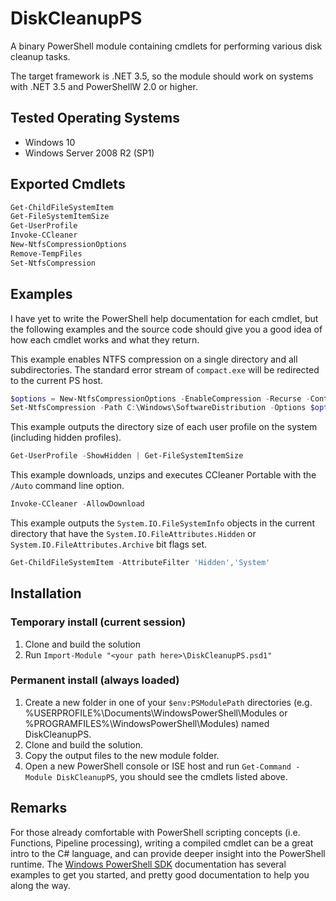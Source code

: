 # DiskCleanupPS
A binary PowerShell module containing cmdlets for performing various disk cleanup tasks.

The target framework is .NET 3.5, so the module should work on systems with .NET 3.5 and PowerShellW 2.0 or higher.

## Tested Operating Systems
* Windows 10
* Windows Server 2008 R2 (SP1)

## Exported Cmdlets

```PowerShell
Get-ChildFileSystemItem
Get-FileSystemItemSize
Get-UserProfile
Invoke-CCleaner
New-NtfsCompressionOptions
Remove-TempFiles
Set-NtfsCompression
```

## Examples
I have yet to write the PowerShell help documentation for each cmdlet, but the following examples and the source code should give you a good idea of how each cmdlet works and what they return.


This example enables NTFS compression on a single directory and all subdirectories. The standard error stream of `compact.exe` will be redirected to the current PS host.
```PowerShell
$options = New-NtfsCompressionOptions -EnableCompression -Recurse -ContinueOnError
Set-NtfsCompression -Path C:\Windows\SoftwareDistribution -Options $options -RedirectStandardError
```

This example outputs the directory size of each user profile on the system (including hidden profiles).
```PowerShell
Get-UserProfile -ShowHidden | Get-FileSystemItemSize
```

This example downloads, unzips and executes CCleaner Portable with the `/Auto` command line option.
```PowerShell
Invoke-CCleaner -AllowDownload
```

This example outputs the `System.IO.FileSystemInfo` objects in the current directory that have the `System.IO.FileAttributes.Hidden` or `System.IO.FileAttributes.Archive` bit flags set.
```PowerShell
Get-ChildFileSystemItem -AttributeFilter 'Hidden','System'
```

## Installation

### Temporary install (current session)
1. Clone and build the solution
2. Run `Import-Module "<your path here>\DiskCleanupPS.psd1"`

### Permanent install (always loaded)
1. Create a new folder in one of your `$env:PSModulePath` directories (e.g. %USERPROFILE%\Documents\WindowsPowerShell\Modules or %PROGRAMFILES%\WindowsPowerShell\Modules) named DiskCleanupPS.
2. Clone and build the solution.
3. Copy the output files to the new module folder.
4. Open a new PowerShell console or ISE host and run `Get-Command -Module DiskCleanupPS`, you should see the cmdlets listed above.

## Remarks

For those already comfortable with PowerShell scripting concepts (i.e. Functions, Pipeline processing), writing a compiled cmdlet can be a great intro to the C# language, and can provide deeper insight into the PowerShell runtime. The [Windows PowerShell SDK](https://docs.microsoft.com/en-us/powershell/developer/windows-powershell) documentation has several examples to get you started, and pretty good documentation to help you along the way.
